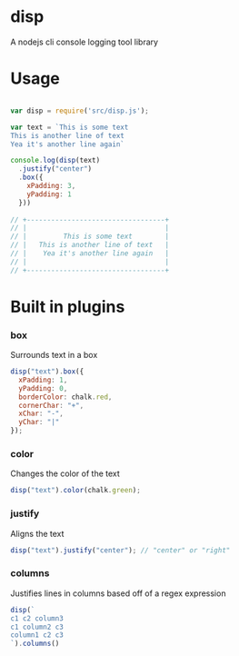 # disp

A nodejs cli console logging tool library

# Usage

```javascript

var disp = require('src/disp.js');

var text = `This is some text
This is another line of text
Yea it's another line again`

console.log(disp(text)
  .justify("center")
  .box({
    xPadding: 3,
    yPadding: 1
  }))
  
// +----------------------------------+
// |                                  |
// |         This is some text        |
// |   This is another line of text   |
// |    Yea it's another line again   |
// |                                  |
// +----------------------------------+
```

# Built in plugins

### box
Surrounds text in a box
```javascript
disp("text").box({
  xPadding: 1,
  yPadding: 0,
  borderColor: chalk.red,
  cornerChar: "+",
  xChar: "-",
  yChar: "|"
});
```

### color
Changes the color of the text
```javascript
disp("text").color(chalk.green);
```

### justify
Aligns the text
```javascript
disp("text").justify("center"); // "center" or "right"
```

### columns
Justifies lines in columns based off of a regex expression
```javascript
disp(`
c1 c2 column3
c1 column2 c3
column1 c2 c3
`).columns()
```
